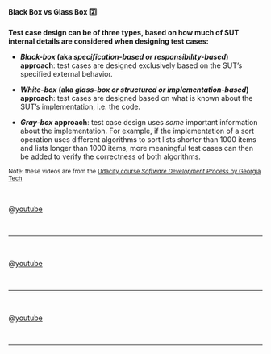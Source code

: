 <div id="title">

#### Black Box vs Glass Box :two:

</div>

<div id="body">

**Test case design can be of three types, based on how much of SUT internal details are considered when designing test cases:**

* **_Black-box_ (aka _specification-based or responsibility-based_) approach**: test cases are designed exclusively based on the SUT’s specified external behavior.

* **_White-box_ (aka _glass-box or structured or implementation-based_) approach**: test cases are designed based on what is known about the SUT’s implementation, i.e. the code.

* **_Gray-box_ approach**: test case design uses _some_ important information about the implementation. For example, if the implementation of a sort operation uses different algorithms to sort lists shorter than 1000 items and lists longer than 1000 items, more meaningful test cases can then be added to verify the correctness of both algorithms.


<panel type="seamless" header=":tv: %%Black-box and white-box testing%%"> 

<sub>Note: these videos are from the [Udacity course _Software Development Process_ by Georgia Tech](https://www.udacity.com/course/software-development-process--ud805)</sub>

<tabs> 
  <tab header=":tv: Black-box vs White-box testing">
 
@[youtube](jRwwb7iaRsU)

  <hr></tab>
  <tab header=":tv: Black-box testing example">
 
@[youtube](6pbB37nFUZw)

  <hr></tab>
  <tab header=":tv: White-box testing example">
 
@[youtube](KIAkoae6_jE)

  <hr></tab>

</tabs>
</panel>

</div>

<div id="extras">
</div>